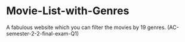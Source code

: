 # Movie-List-with-Genres
A fabulous website which you can filter the movies by 19 genres.
(AC-semester-2-2-final-exam-Q1)
